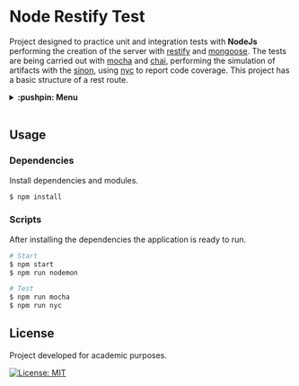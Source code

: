 # Node Restify Test
Project designed to practice unit and integration tests with **NodeJs** performing the creation of the server with [restify](http://restify.com/) and [mongoose](https://mongoosejs.com/). The tests are being carried out with [mocha](https://mochajs.org/) and [chai](https://www.chaijs.com/), performing the simulation of artifacts with the [sinon](https://sinonjs.org/), using [nyc](https://istanbul.js.org/) to report code coverage. This project has a basic structure of a rest route.

<details>
  <summary>
    <strong>:pushpin: Menu</strong>
  </summary>
  <br>
  
> - [_**Usage**_](#usage)
>   - [_Dependencies_](#dependencies)
>   - [_Scripts_](#scripts)
> - [_**License**_](#license)
  
</details>
<br>

## Usage
### Dependencies
Install dependencies and modules.

```bash
$ npm install
```

### Scripts
After installing the dependencies the application is ready to run.

```bash
# Start
$ npm start
$ npm run nodemon
```

```bash
# Test
$ npm run mocha
$ npm run nyc
```

## License
Project developed for academic purposes.

[![License: MIT](https://img.shields.io/badge/License-MIT-blue.svg)](./LICENSE)
